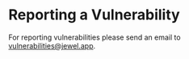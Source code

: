 # Reporting a Vulnerability

For reporting vulnerabilities please send an email to [vulnerabilities@jewel.app](mailto:vulnerabilities@jewel.app).

